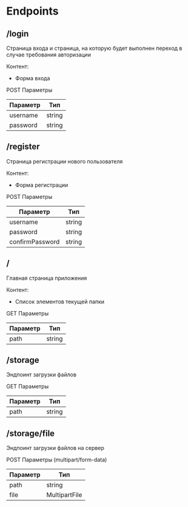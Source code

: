 # Endpoints

## /login

Страница входа и страница, на которую будет выполнен переход в случае требования авторизации

Контент:

- Форма входа

POST Параметры

| Параметр | Тип    |
|----------|--------|
| username | string |
| password | string |

## /register

Страница регистрации нового пользователя

Контент:

- Форма регистрации

POST Параметры

| Параметр        | Тип    |
|-----------------|--------|
| username        | string |
| password        | string |
| confirmPassword | string |

## /

Главная страница приложения

Контент:

- Список элементов текущей папки

GET Параметры

| Параметр | Тип    |
|----------|--------|
| path     | string |

## /storage

Эндпоинт загрузки файлов

GET Параметры

| Параметр | Тип    |
|----------|--------|
| path     | string |

## /storage/file

Эндпоинт загрузки файлов на сервер

POST Параметры (multipart/form-data)

| Параметр | Тип           |
|----------|---------------|
| path     | string        |
| file     | MultipartFile |
